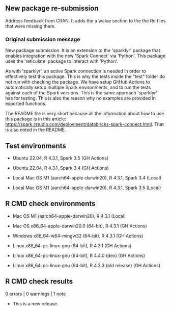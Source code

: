 ## New package re-submission

Address feedback from CRAN. It adds the a \value section to the the Rd files 
that were missing them. 

### Original submission message

New package submission. It is an extension to the 'sparklyr' package that
enables integration with the new 'Spark Connect' via 'Python'. This package
uses the 'reticulate' package to interact with 'Python'.

As with 'sparklyr', an active Spark connection is needed in order to
effectively test this package. This is why the tests inside the "test" folder
do not run with checking the package. We have setup GitHub Actions to 
automatically setup multiple Spark environments, and to run the tests against
each of the Spark versions. This is the same approach 'sparklyr' has for
testing. This is also the reason why no examples are provided in exported 
functions. 

The README file is very short because all the information about how to use
this package is in this article: https://spark.rstudio.com/deployment/databricks-spark-connect.html.
That is also noted in the README.  

## Test environments

- Ubuntu 22.04, R 4.3.1, Spark 3.5 (GH Actions)
- Ubuntu 22.04, R 4.3.1, Spark 3.4 (GH Actions)

- Local Mac OS M1 (aarch64-apple-darwin20), R 4.3.1, Spark 3.4 (Local)
- Local Mac OS M1 (aarch64-apple-darwin20), R 4.3.1, Spark 3.5 (Local)

## R CMD check environments

- Mac OS M1 (aarch64-apple-darwin20), R 4.3.1 (Local)

- Mac OS x86_64-apple-darwin20.0 (64-bit), R 4.3.1 (GH Actions)
- Windows  x86_64-w64-mingw32 (64-bit), R 4.3.1 (GH Actions)
- Linux x86_64-pc-linux-gnu (64-bit), R 4.3.1 (GH Actions)
- Linux x86_64-pc-linux-gnu (64-bit), R 4.4.0 (dev) (GH Actions)
- Linux x86_64-pc-linux-gnu (64-bit), R 4.2.3 (old release) (GH Actions)


## R CMD check results

0 errors | 0 warnings | 1 note

* This is a new release.

